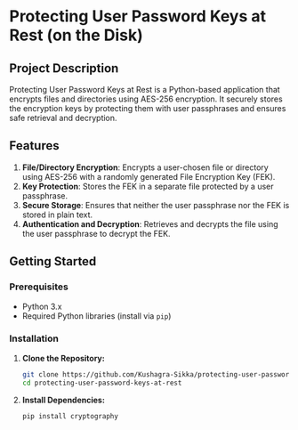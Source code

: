 # Protecting User Password Keys at Rest (on the Disk)

## Project Description

Protecting User Password Keys at Rest is a Python-based application that encrypts files and directories using AES-256 encryption. It securely stores the encryption keys by protecting them with user passphrases and ensures safe retrieval and decryption.

## Features

1. **File/Directory Encryption**: Encrypts a user-chosen file or directory using AES-256 with a randomly generated File Encryption Key (FEK).
2. **Key Protection**: Stores the FEK in a separate file protected by a user passphrase.
3. **Secure Storage**: Ensures that neither the user passphrase nor the FEK is stored in plain text.
4. **Authentication and Decryption**: Retrieves and decrypts the file using the user passphrase to decrypt the FEK.

## Getting Started

### Prerequisites

- Python 3.x
- Required Python libraries (install via `pip`)

### Installation

1. **Clone the Repository:**

   ```bash
   git clone https://github.com/Kushagra-Sikka/protecting-user-password-keys-at-rest.git
   cd protecting-user-password-keys-at-rest

2. **Install Dependencies:**
   ```bash
   pip install cryptography
   
